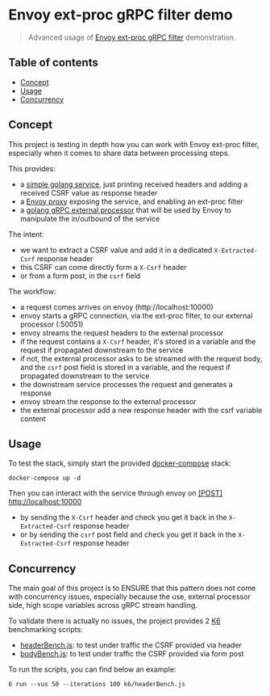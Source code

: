 # Envoy ext-proc gRPC filter demo

> Advanced usage of [Envoy ext-proc gRPC filter](https://www.envoyproxy.io/docs/envoy/latest/api-v3/extensions/filters/http/ext_proc/v3/ext_proc.proto) demonstration.

## Table of contents

- [Concept](#concept)
- [Usage](#usage)
- [Concurrency](#concurrency)

## Concept

This project is testing in depth how you can work with Envoy ext-proc filter, especially when it comes to share data between processing steps.

This provides:
- a [simple golang service](service), just printing received headers and adding a received CSRF value as response header
- a [Envoy proxy](mesh) exposing the service, and enabling an ext-proc filter
- a [golang gRPC external processor](ext-proc) that will be used by Envoy to manipulate the in/outbound of the service

The intent:
- we want to extract a CSRF value and add it in a dedicated `X-Extracted-Csrf` response header
- this CSRF can come directly form a `X-Csrf` header
- or from a form post, in the `csrf` field

The workflow:
- a request comes arrives on envoy (http://localhost:10000)
- envoy starts a gRPC connection, via the ext-proc filter, to our external processor (:50051)
- envoy streams the request headers to the external processor
- if the request contains a `X-Csrf` header, it's stored in a variable and the request if propagated downstream to the service
- if not, the external processor asks to be streamed with the request body, and the `csrf` post field is stored in a variable, and the request if propagated downstream to the service
- the downstream service processes the request and generates a response
- envoy stream the response to the external processor
- the external processor add a new response header with the csrf variable content

## Usage

To test the stack, simply start the provided [docker-compose](docker-compose.yaml) stack:
```shell
docker-compose up -d
```

Then you can interact with the service through envoy on [[POST] http://localhost:10000](http://localhost:10000)
- by sending the `X-Csrf` header and check you get it back in the `X-Extracted-Csrf` response header
- or by sending the `csrf` post field and check you get it back in the `X-Extracted-Csrf` response header


## Concurrency

The main goal of this project is to ENSURE that this pattern does not come with concurrency issues, especially because the use, external processor side, high scope variables across gRPC stream handling.

To validate there is actually no issues, the project provides 2 [K6](https://k6.io/) benchmarking scripts:
- [headerBench.js](k6/headerBench.js): to test under traffic the CSRF provided via header
- [bodyBench.js](k6/bodyBench.js): to test under traffic the CSRF provided via form post

To run the scripts, you can find below an example:

```shell
6 run --vus 50 --iterations 100 k6/headerBench.js
```
